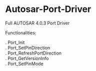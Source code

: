 # Autosar-Port-Driver
Full AUTOSAR 4.0.3 Port Driver

Functionalities: 

. Port_Init<br/>
. Port_SetPinDirection<br/>
. Port_RefreshPortDirection<br/>
. Port_GetVersionInfo<br/>
. Port_SetPinMode<br/>
